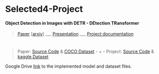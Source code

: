 # Selected4-Project
#### Object Detection in Images with DETR - DEtection TRansformer

   > [Paper](https://github.com/CatherineHabib/Selected4-Project/blob/2b2f357348b5571f45764a719280e25cf775cf01/2005.12872.pdf) [[arxiv](https://arxiv.org/abs/2005.12872?context=cs.CV)] ___ [Presentation]() ___ [Project documentation](https://github.com/CatherineHabib/Selected4-Project/blob/f5e26e08959f62fba79eaf70fa108e81592ee1dc/Selected%20Topics%20In%20Computer%20Science%204-Team06-Project%20documentation.pdf)
   # 
   > Paper: [Source Code](https://github.com/facebookresearch/detr) & [COCO Dataset](https://cocodataset.org/#download)  __-_ + _-__  Project: [Source Code](https://github.com/CatherineHabib/Selected4-Project/blob/2b2f357348b5571f45764a719280e25cf775cf01/DETRCarDetection.ipynb) & [kaggle Dataset](https://www.kaggle.com/datasets/sshikamaru/car-object-detection) 

Google Drive [link](https://drive.google.com/drive/folders/186Z4kLoHPKpk6rt9qXkrP7zJMw7rV9DX?usp=share_link) to the implemented model and dataset files.  
